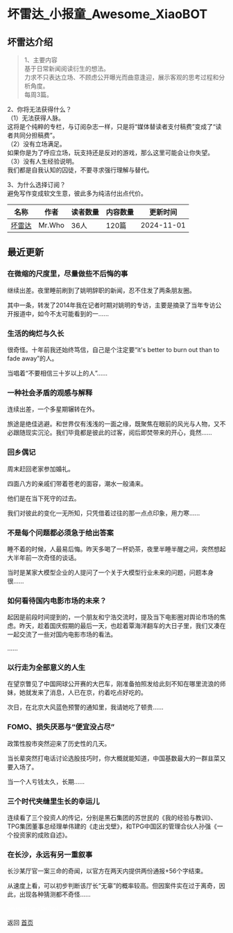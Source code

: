 # 坏雷达_小报童_Awesome_XiaoBOT

## 坏雷达介绍
> 1、主要内容    
基于日常新闻阅读衍生的想法。    
力求不只表达立场、不顾虑公开曝光而曲意逢迎，展示客观的思考过程和分析角度。    
每周3篇。    
    
2、你将无法获得什么？    
（1）无法获得人脉。    
这将是个纯粹的专栏，与订阅杂志一样，只是将“媒体替读者支付稿费”变成了“读者共同分担稿费”。    
（2）没有立场满足。    
如果你是为了呼应立场，玩支持还是反对的游戏，那么这里可能会让你失望。    
（3）没有人生经验说明。    
我们都是自我认知的囚徒，不要寻求强行理解与替代。    
    
3、为什么选择订阅？    
避免写作变成软文生意，彼此多为纯洁付出点代价。  
  


|名称|作者|读者数量|内容数量|更新时间|
|---|---|---|---|---|
|[坏雷达](https://xiaobot.net/p/badradar?refer=9c3f1c95-a052-465a-9902-f6d75080262a)|Mr.Who|36人|120篇|2024-11-01|

## 最近更新
### 在微缩的尺度里，尽量做些不后悔的事

继续出差。夜里睡前刷到了姚明辞职的新闻，忍不住发了两条朋友圈。

其中一条，转发了2014年我在记者时期对姚明的专访，主要是摘录了当年专访公开报道中，如今不太可能看到的一......

### 生活的绚烂与久长

很奇怪。十年前我还始终笃信，自己是个注定要“it's better to burn out than to fade away”的人。

当唱着“不要相信三十岁以上的人”......

### 一种社会矛盾的观感与解释

连续出差，一个多星期辗转在外。

旅途是绝佳逃避。和世界仅有浅浅的一面之缘，既聚焦在眼前的风光与人物，又不必跟随现实沉沦。我们毕竟都是彼此的过客，阅后即焚带来的开心，竟然......

### 回乡偶记

周末赶回老家参加婚礼。

四面八方的亲戚们带着苍老的面容，潮水一般涌来。

他们是在当下死守的过去。

我们对彼此的变化一无所知，只凭借着过往的那一点点印象，用力寒......

### 不是每个问题都必须急于给出答案

睡不着的时候，人最易后悔。昨天多喝了一杯奶茶，夜里半睡半醒之间，突然想起大半年前一次奇怪的谈话。

当时是某家大模型企业的人提问了一个关于大模型行业未来的问题，问题本身很......

### 如何看待国内电影市场的未来？

起因是前段时间提到的，一个朋友和宁浩交流时，提及当下电影圈对舆论市场的焦虑。昨天，趁着国庆假期的最后一天，也趁着覃海洋翻车的大日子里，我们又凑在一起交流了一些对国内电影市场的看法。

......

### 以行走为全部意义的人生

在望京瞥见了中国网球公开赛的大巴车，刚准备拍照发给此刻不知在哪里流浪的师妹，她就发来了消息，人已在京，约着吃点好吃的。

次日，在北京大风蓝色预警的通知里，我请她吃了顿贵......

### FOMO、损失厌恶与“便宜没占尽”

政策性股市突然迎来了历史性的几天。

当长辈突然打电话讨论选股技巧时，你大概就能知道，中国基数最大的一群韭菜又要入场了。

当一个人亏钱太久，长期......

### 三个时代夹缝里生长的幸运儿

连续看了三个投资人的传记，分别是黑石集团的苏世民的《我的经验与教训》、TPG集团董事总经理单伟建的《走出戈壁》，和TPG中国区的管理合伙人孙强《一个投资家的成败自述》。

### 在长沙，永远有另一重叙事

长沙某厅官一案三命的奇闻，以官方在两天内提供两份通报+56个字结束。

从速度上看，可以初步判断该厅长“无辜”的概率较高。但因案件实在过于离奇，因此，出现各种猜测都不奇怪......


<a href="https://github.com/Reno9527/awesome-xiaobot" style="color: white; text-decoration: none;">awesome-xiaobot</a>

返回 [首页](../README.md)
